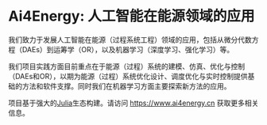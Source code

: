 # Ai4Energy: 人工智能在能源领域的应用

我们致力于发展人工智能在能源（过程系统工程）领域的应用，包括从微分代数方程（DAEs）到运筹学（OR），以及机器学习（深度学习、强化学习）等。

我们项目实践方面目前重点在于能源（过程）系统的建模、仿真、优化与控制（DAEs和OR），以期为能源（过程）系统优化设计、调度优化与实时控制提供基础的方法和软件支撑。同时我们在机器学习方面主要探索新方法的应用。

项目基于强大的[Julia](https://julialang.org/)生态构建。请访问 <https://www.ai4energy.cn> 获取更多相关信息。
